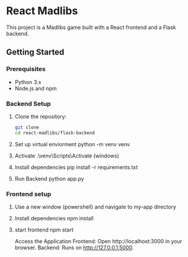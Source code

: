 # React Madlibs

This project is a Madlibs game built with a React frontend and a Flask backend.

## Getting Started

### Prerequisites

- Python 3.x
- Node.js and npm

### Backend Setup

1. Clone the repository:
   ```bash
   git clone 
   cd react-madlibs/flask-backend

2. Set up virtual enviorment
    python -m venv venv

3. Activate
    .\venv\Scripts\Activate (windows)

4. Install dependencies
    pip install -r requirements.txt

5. Run Backend
    python app.py

### Frontend setup  

1. Use a new window (powershell) and navigate to my-app directory

2. Install dependencies 
    npm install

3. start frontend
   npm start

   Access the Application
Frontend: Open http://localhost:3000 in your browser.
Backend: Runs on http://127.0.0.1:5000.